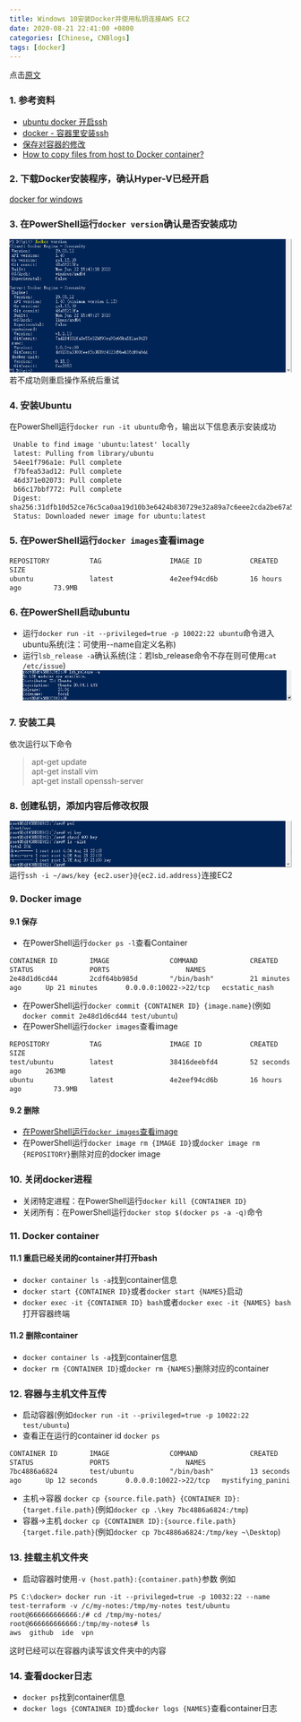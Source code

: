 ```yaml
---
title: Windows 10安装Docker并使用私钥连接AWS EC2  
date: 2020-08-21 22:41:00 +0800  
categories: [Chinese, CNBlogs]  
tags: [docker]  
---
```

点击<a href="https://www.cnblogs.com/hiver/p/13543739.html" target="_blank">原文</a>  
### 1. 参考资料
+ [ubuntu docker 开启ssh](https://blog.csdn.net/qq_27068845/article/details/77015432)
+ [docker - 容器里安装ssh](https://www.cnblogs.com/sunshine-2015/p/6384471.html)
+ [保存对容器的修改](https://www.docker.org.cn/book/docker/docer-save-changes-10.html)
+ [How to copy files from host to Docker container?](https://stackoverflow.com/questions/22907231/how-to-copy-files-from-host-to-docker-container)

### 2. 下载Docker安装程序，确认Hyper-V已经开启
[docker for windows](https://docs.docker.com/docker-for-windows/install/)

### 3. 在PowerShell运行`docker version`确认是否安装成功
![](/assets/img/202008/571584-20200821215636042-54529853.png)
若不成功则重启操作系统后重试

### 4. 安装Ubuntu
在PowerShell运行`docker run -it ubuntu`命令，输出以下信息表示安装成功
```
 Unable to find image 'ubuntu:latest' locally
 latest: Pulling from library/ubuntu
 54ee1f796a1e: Pull complete
 f7bfea53ad12: Pull complete
 46d371e02073: Pull complete
 b66c17bbf772: Pull complete
 Digest: sha256:31dfb10d52ce76c5ca0aa19d10b3e6424b830729e32a89a7c6eee2cda2be67a5
 Status: Downloaded newer image for ubuntu:latest
```

### 5. <a name="5" style="text-decoration:none;color:inherit">在PowerShell运行`docker images`查看image</a>
```
REPOSITORY          TAG                 IMAGE ID            CREATED             SIZE
ubuntu              latest              4e2eef94cd6b        16 hours ago        73.9MB
```

### 6. 在PowerShell启动ubuntu
* 运行`docker run -it --privileged=true -p 10022:22 ubuntu`命令进入ubuntu系统(注：可使用--name自定义名称)
* 运行`lsb_release -a`确认系统(注：若lsb_release命令不存在则可使用`cat /etc/issue`)
![](/assets/img/202008/571584-20200821220711165-954935248.png)

### 7. 安装工具
依次运行以下命令
> apt-get update  
 apt-get install vim  
 apt-get install openssh-server  

### 8. 创建私钥，添加内容后修改权限
![](/assets/img/202008/571584-20200821221938853-816927086.png)
运行`ssh -i ~/aws/key {ec2.user}@{ec2.id.address}`连接EC2

### 9. Docker image

#### 9.1 保存
* 在PowerShell运行`docker ps -l`查看Container
```
CONTAINER ID        IMAGE               COMMAND             CREATED             STATUS              PORTS                   NAMES
2e48d1d6cd44        2cdf64bb985d        "/bin/bash"         21 minutes ago      Up 21 minutes       0.0.0.0:10022->22/tcp   ecstatic_nash
```
* 在PowerShell运行`docker commit {CONTAINER ID} {image.name}`(例如`docker commit 2e48d1d6cd44 test/ubuntu`)
* 在PowerShell运行`docker images`查看image
```
REPOSITORY          TAG                 IMAGE ID            CREATED             SIZE
test/ubuntu         latest              38416deebfd4        52 seconds ago      263MB
ubuntu              latest              4e2eef94cd6b        16 hours ago        73.9MB
```

#### 9.2 删除
* [在PowerShell运行`docker images`查看image](#5)
* 在PowerShell运行`docker image rm {IMAGE ID}`或`docker image rm {REPOSITORY}`删除对应的docker image

### 10. 关闭docker进程
* 关闭特定进程：在PowerShell运行`docker kill {CONTAINER ID}`
* 关闭所有：在PowerShell运行`docker stop $(docker ps -a -q)`命令

### 11. Docker container
#### 11.1 重启已经关闭的container并打开bash
* `docker container ls -a`找到container信息
* `docker start {CONTAINER ID}`或者`docker start {NAMES}`启动
* `docker exec -it {CONTAINER ID} bash`或者`docker exec -it {NAMES} bash`打开容器终端

#### 11.2 删除container
* `docker container ls -a`找到container信息
* `docker rm {CONTAINER ID}`或`docker rm {NAMES}`删除对应的container

### 12. 容器与主机文件互传
* 启动容器(例如`docker run -it --privileged=true -p 10022:22 test/ubuntu`)
* 查看正在运行的container id `docker ps`
```
CONTAINER ID        IMAGE               COMMAND             CREATED             STATUS              PORTS                   NAMES
7bc4886a6824        test/ubuntu         "/bin/bash"         13 seconds ago      Up 12 seconds       0.0.0.0:10022->22/tcp   mystifying_panini
```
* 主机->容器 `docker cp {source.file.path} {CONTAINER ID}:{target.file.path}`(例如`docker cp .\key 7bc4886a6824:/tmp`)
* 容器->主机 `docker cp {CONTAINER ID}:{source.file.path} {target.file.path}`(例如`docker cp 7bc4886a6824:/tmp/key ~\Desktop`) 

### 13. 挂载主机文件夹
* 启动容器时使用`-v {host.path}:{container.path}`参数
例如
```
PS C:\docker> docker run -it --privileged=true -p 10032:22 --name test-terraform -v /c/my-notes:/tmp/my-notes test/ubuntu
root@666666666666:/# cd /tmp/my-notes/
root@666666666666:/tmp/my-notes# ls
aws  github  ide  vpn
```
这时已经可以在容器内读写该文件夹中的内容

### 14. 查看docker日志
* `docker ps`找到container信息
* `docker logs {CONTAINER ID}`或`docker logs {NAMES}`查看container日志